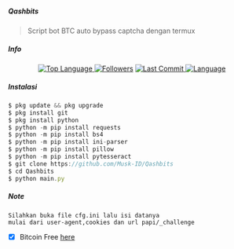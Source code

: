 ##### Qashbits
> Script bot BTC auto bypass captcha dengan termux
##### Info
<p align="center">
 <a href="https://github.com/Musk-ID">
    <img alt="Top Language" src="https://img.shields.io/github/languages/top/Musk-ID/Qashbits.svg"/>
  </a>
<a href="https://github.com/Musk-ID/followers">
  <img title="Followers" src="https://img.shields.io/github/followers/Musk-ID?label=Followers&color=blue&style=flat-square"></a>
<a href="https://github.com/Musk-ID/Anime-Tracker/stargazers/">
<a href="https://github.com/Musk-ID">
  <img alt="Last Commit" src="https://img.shields.io/github/last-commit/Musk-ID/Qashbits.svg"/>
</a>
<a href="https://github.com/Musk-ID">
  <img alt="Language" src="https://img.shields.io/github/languages/count/Musk-ID/Qashbits.svg"/>
</a>
</div>
</p>

##### Instalasi
```js
$ pkg update && pkg upgrade
$ pkg install git
$ pkg install python
$ python -m pip install requests
$ python -m pip install bs4
$ python -m pip install ini-parser
$ python -m pip install pillow
$ python -m pip install pytesseract
$ git clone https://github.com/Musk-ID/Qashbits
$ cd Qashbits
$ python main.py
```
##### Note
```
Silahkan buka file cfg.ini lalu isi datanya
mulai dari user-agent,cookies dan url papi/_challenge
```
- [X] Bitcoin Free [here](https://qashbits.com/?ref=44996)


